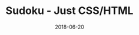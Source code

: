 ---
title: 'Sudoku - Just CSS/HTML'
description: 'Complete a sudoku puzzle without Javascript or server-side interaction.'
gametype: 'medium'
gameid: 28
date: 2018-06-20
tags: []
draft: false
type: 'games'
num19: [{'idx':1,'arr1':[1,2,3,4,5,6,7,8,9],'arr2':[1,2,3,4,5,6,7,8,9]},{'idx':2,'arr1':[1,2,3,4,5,6,7,8,9],'arr2':[1,2,3,4,5,6,7,8,9]},{'idx':3,'arr1':[1,2,3,4,5,6,7,8,9],'arr2':[1,2,3,4,5,6,7,8,9]},{'idx':4,'arr1':[1,2,3,4,5,6,7,8,9],'arr2':[1,2,3,4,5,6,7,8,9]},{'idx':5,'arr1':[1,2,3,4,5,6,7,8,9],'arr2':[1,2,3,4,5,6,7,8,9]},{'idx':6,'arr1':[1,2,3,4,5,6,7,8,9],'arr2':[1,2,3,4,5,6,7,8,9]},{'idx':7,'arr1':[1,2,3,4,5,6,7,8,9],'arr2':[1,2,3,4,5,6,7,8,9]},{'idx':8,'arr1':[1,2,3,4,5,6,7,8,9],'arr2':[1,2,3,4,5,6,7,8,9]},{'idx':9,'arr1':[1,2,3,4,5,6,7,8,9],'arr2':[1,2,3,4,5,6,7,8,9]}]
puzzle: [[0, 7, 0, 0, 0, 6, 8, 0, 0], [6, 0, 0, 0, 0, 8, 2, 9, 1], [0, 0, 0, 4, 9, 0, 0, 0, 0], [0, 0, 8, 0, 0, 0, 0, 0, 6], [3, 4, 0, 0, 1, 0, 0, 0, 7], [0, 0, 7, 0, 0, 0, 0, 0, 2], [0, 0, 0, 5, 7, 0, 0, 0, 0], [7, 0, 0, 0, 0, 9, 3, 6, 5], [0, 8, 0, 0, 0, 3, 7, 0, 0]]
layout: 'sudokucssstatic'
---